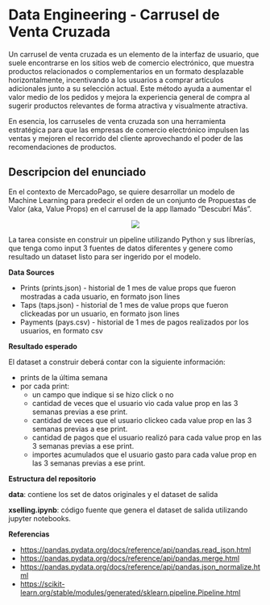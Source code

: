 # Data Engineering - Carrusel de Venta Cruzada  
Un carrusel de venta cruzada es un elemento de la interfaz de usuario, que suele encontrarse en los sitios web de comercio electrónico, que muestra productos relacionados o complementarios en un formato desplazable horizontalmente, incentivando a los usuarios a comprar artículos adicionales junto a su selección actual. Este método ayuda a aumentar el valor medio de los pedidos y mejora la experiencia general de compra al sugerir productos relevantes de forma atractiva y visualmente atractiva.

En esencia, los carruseles de venta cruzada son una herramienta estratégica para que las empresas de comercio electrónico impulsen las ventas y mejoren el recorrido del cliente aprovechando el poder de las recomendaciones de productos.

## Descripcion del enunciado

En el contexto de MercadoPago, se quiere desarrollar un modelo de Machine Learning para predecir el orden de un conjunto de Propuestas de Valor (aka, Value Props) en el carrusel de la app llamado “Descubrí Más”.

<div align="center">
 <img src="https://github.com/user-attachments/assets/af938d45-4fa8-465c-8898-76a9445bda84">
</div>  

La tarea consiste en construir un pipeline utilizando Python y sus librerías, que tenga como input 3 fuentes de datos diferentes y genere como resultado un dataset listo para ser ingerido por el modelo.   

**Data Sources**  
- Prints (prints.json) - historial de 1 mes de value props que fueron mostradas a cada usuario, en formato json lines
- Taps (taps.json) - historial de 1 mes de value props que fueron clickeadas por un usuario, en formato json lines 
- Payments (pays.csv) - historial de 1 mes de pagos realizados por los usuarios, en formato csv
 
**Resultado esperado**  

El dataset a construir deberá contar con la siguiente información:  

-   prints de la última semana
-   por cada print:
    -   un campo que indique si se hizo click o no 
    -   cantidad de veces que el usuario vio cada value prop en las 3 semanas previas a ese print.
    -   cantidad de veces que el usuario clickeo cada value prop en las 3 semanas previas a ese print.
    -   cantidad de pagos que el usuario realizó para cada value prop en las 3 semanas previas a ese print.
    -   importes acumulados que el usuario gasto para cada value prop en las 3 semanas previas a ese print.
 
**Estructura del repositorio**

**data**: contiene los set de datos originales y el dataset de salida

**xselling.ipynb**: código fuente que genera el dataset de salida utilizando jupyter notebooks.

**Referencias**
+ https://pandas.pydata.org/docs/reference/api/pandas.read_json.html
+ https://pandas.pydata.org/docs/reference/api/pandas.merge.html
+ https://pandas.pydata.org/docs/reference/api/pandas.json_normalize.html
+ https://scikit-learn.org/stable/modules/generated/sklearn.pipeline.Pipeline.html

